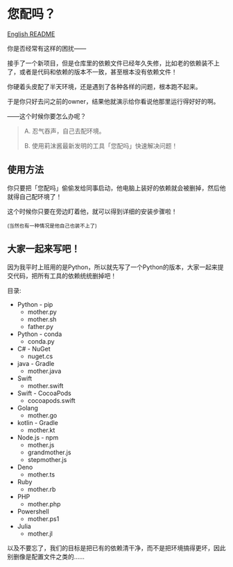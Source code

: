 # 您配吗？

[English README](README.en.md)

你是否经常有这样的困扰——

接手了一个新项目，但是仓库里的依赖文件已经年久失修，比如老的依赖装不上了，或者是代码和依赖的版本不一致，甚至根本没有依赖文件！

你硬着头皮配了半天环境，还是遇到了各种各样的问题，根本跑不起来。

于是你只好去问之前的owner，结果他就演示给你看说他那里运行得好好的啊。

——这个时候你要怎么办呢？


> A. 忍气吞声，自己去配环境。
>
> B. 使用莉沫酱最新发明的工具「您配吗」快速解决问题！


## 使用方法

你只要把「您配吗」偷偷发给同事启动，他电脑上装好的依赖就会被删掉，然后他就得自己配环境了！

这个时候你只要在旁边盯着他，就可以得到详细的安装步骤啦！

<sub>(当然也有一种情况是他自己也装不上了)</sub>


## 大家一起来写吧！

因为我平时上班用的是Python，所以就先写了一个Python的版本，大家一起来提交代码，把所有工具的依赖统统删掉吧！

目录:

- Python - pip
    - mother.py
    - mother.sh
    - father.py
- Python - conda
    - conda.py
- C# - NuGet
    - nuget.cs
- java - Gradle
    - mother.java
- Swift
    - mother.swift
- Swift - CocoaPods
    - cocoapods.swift
- Golang
    - mother.go
- kotlin - Gradle
    - mother.kt
- Node.js - npm
    - mother.js
    - grandmother.js
    - stepmother.js
- Deno
    - mother.ts
- Ruby
    - mother.rb
- PHP
    - mother.php
- Powershell
    - mother.ps1
- Julia
    - mother.jl

以及不要忘了，我们的目标是把已有的依赖清干净，而不是把环境搞得更坏，因此别删像是配置文件之类的……
